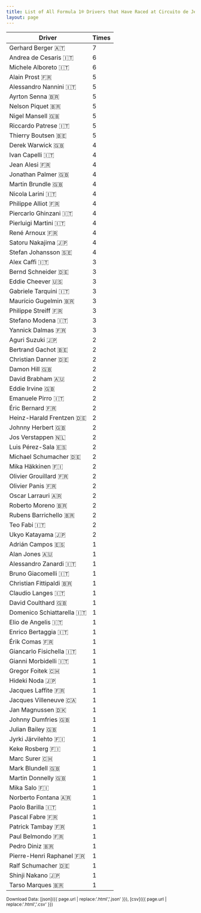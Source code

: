 ```yaml
---
title: List of All Formula 1® Drivers that Have Raced at Circuito de Jerez
layout: page
---
```


| Driver | Times |
|--|--|
| Gerhard Berger 🇦🇹 | 7 |
| Andrea de Cesaris 🇮🇹 | 6 |
| Michele Alboreto 🇮🇹 | 6 |
| Alain Prost 🇫🇷 | 5 |
| Alessandro Nannini 🇮🇹 | 5 |
| Ayrton Senna 🇧🇷 | 5 |
| Nelson Piquet 🇧🇷 | 5 |
| Nigel Mansell 🇬🇧 | 5 |
| Riccardo Patrese 🇮🇹 | 5 |
| Thierry Boutsen 🇧🇪 | 5 |
| Derek Warwick 🇬🇧 | 4 |
| Ivan Capelli 🇮🇹 | 4 |
| Jean Alesi 🇫🇷 | 4 |
| Jonathan Palmer 🇬🇧 | 4 |
| Martin Brundle 🇬🇧 | 4 |
| Nicola Larini 🇮🇹 | 4 |
| Philippe Alliot 🇫🇷 | 4 |
| Piercarlo Ghinzani 🇮🇹 | 4 |
| Pierluigi Martini 🇮🇹 | 4 |
| René Arnoux 🇫🇷 | 4 |
| Satoru Nakajima 🇯🇵 | 4 |
| Stefan Johansson 🇸🇪 | 4 |
| Alex Caffi 🇮🇹 | 3 |
| Bernd Schneider 🇩🇪 | 3 |
| Eddie Cheever 🇺🇸 | 3 |
| Gabriele Tarquini 🇮🇹 | 3 |
| Maurício Gugelmin 🇧🇷 | 3 |
| Philippe Streiff 🇫🇷 | 3 |
| Stefano Modena 🇮🇹 | 3 |
| Yannick Dalmas 🇫🇷 | 3 |
| Aguri Suzuki 🇯🇵 | 2 |
| Bertrand Gachot 🇧🇪 | 2 |
| Christian Danner 🇩🇪 | 2 |
| Damon Hill 🇬🇧 | 2 |
| David Brabham 🇦🇺 | 2 |
| Eddie Irvine 🇬🇧 | 2 |
| Emanuele Pirro 🇮🇹 | 2 |
| Éric Bernard 🇫🇷 | 2 |
| Heinz-Harald Frentzen 🇩🇪 | 2 |
| Johnny Herbert 🇬🇧 | 2 |
| Jos Verstappen 🇳🇱 | 2 |
| Luis Pérez-Sala 🇪🇸 | 2 |
| Michael Schumacher 🇩🇪 | 2 |
| Mika Häkkinen 🇫🇮 | 2 |
| Olivier Grouillard 🇫🇷 | 2 |
| Olivier Panis 🇫🇷 | 2 |
| Oscar Larrauri 🇦🇷 | 2 |
| Roberto Moreno 🇧🇷 | 2 |
| Rubens Barrichello 🇧🇷 | 2 |
| Teo Fabi 🇮🇹 | 2 |
| Ukyo Katayama 🇯🇵 | 2 |
| Adrián Campos 🇪🇸 | 1 |
| Alan Jones 🇦🇺 | 1 |
| Alessandro Zanardi 🇮🇹 | 1 |
| Bruno Giacomelli 🇮🇹 | 1 |
| Christian Fittipaldi 🇧🇷 | 1 |
| Claudio Langes 🇮🇹 | 1 |
| David Coulthard 🇬🇧 | 1 |
| Domenico Schiattarella 🇮🇹 | 1 |
| Elio de Angelis 🇮🇹 | 1 |
| Enrico Bertaggia 🇮🇹 | 1 |
| Érik Comas 🇫🇷 | 1 |
| Giancarlo Fisichella 🇮🇹 | 1 |
| Gianni Morbidelli 🇮🇹 | 1 |
| Gregor Foitek 🇨🇭 | 1 |
| Hideki Noda 🇯🇵 | 1 |
| Jacques Laffite 🇫🇷 | 1 |
| Jacques Villeneuve 🇨🇦 | 1 |
| Jan Magnussen 🇩🇰 | 1 |
| Johnny Dumfries 🇬🇧 | 1 |
| Julian Bailey 🇬🇧 | 1 |
| Jyrki Järvilehto 🇫🇮 | 1 |
| Keke Rosberg 🇫🇮 | 1 |
| Marc Surer 🇨🇭 | 1 |
| Mark Blundell 🇬🇧 | 1 |
| Martin Donnelly 🇬🇧 | 1 |
| Mika Salo 🇫🇮 | 1 |
| Norberto Fontana 🇦🇷 | 1 |
| Paolo Barilla 🇮🇹 | 1 |
| Pascal Fabre 🇫🇷 | 1 |
| Patrick Tambay 🇫🇷 | 1 |
| Paul Belmondo 🇫🇷 | 1 |
| Pedro Diniz 🇧🇷 | 1 |
| Pierre-Henri Raphanel 🇫🇷 | 1 |
| Ralf Schumacher 🇩🇪 | 1 |
| Shinji Nakano 🇯🇵 | 1 |
| Tarso Marques 🇧🇷 | 1 |

<small>Download Data: [json]({{ page.url | replace:'.html','.json' }}), [csv]({{ page.url | replace:'.html','.csv' }})</small>

